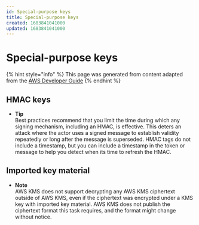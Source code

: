 ```yaml
---
id: Special-purpose keys
title: Special-purpose keys
created: 1683841041000
updated: 1683841041000
---
```

# Special-purpose keys

{% hint style="info" %}
This page was generated from content adapted from the [AWS Developer Guide](https://github.com/awsdocs/aws-kms-developer-guide.git)
{% endhint %}

## HMAC keys

- **Tip**  
Best practices recommend that you limit the time during which any signing mechanism, including an HMAC, is effective\. This deters an attack where the actor uses a signed message to establish validity repeatedly or long after the message is superseded\. HMAC tags do not include a timestamp, but you can include a timestamp in the token or message to help you detect when its time to refresh the HMAC\.


## Imported key material

- **Note**  
AWS KMS does not support decrypting any AWS KMS ciphertext outside of AWS KMS, even if the ciphertext was encrypted under a KMS key with imported key material\. AWS KMS does not publish the ciphertext format this task requires, and the format might change without notice\.

